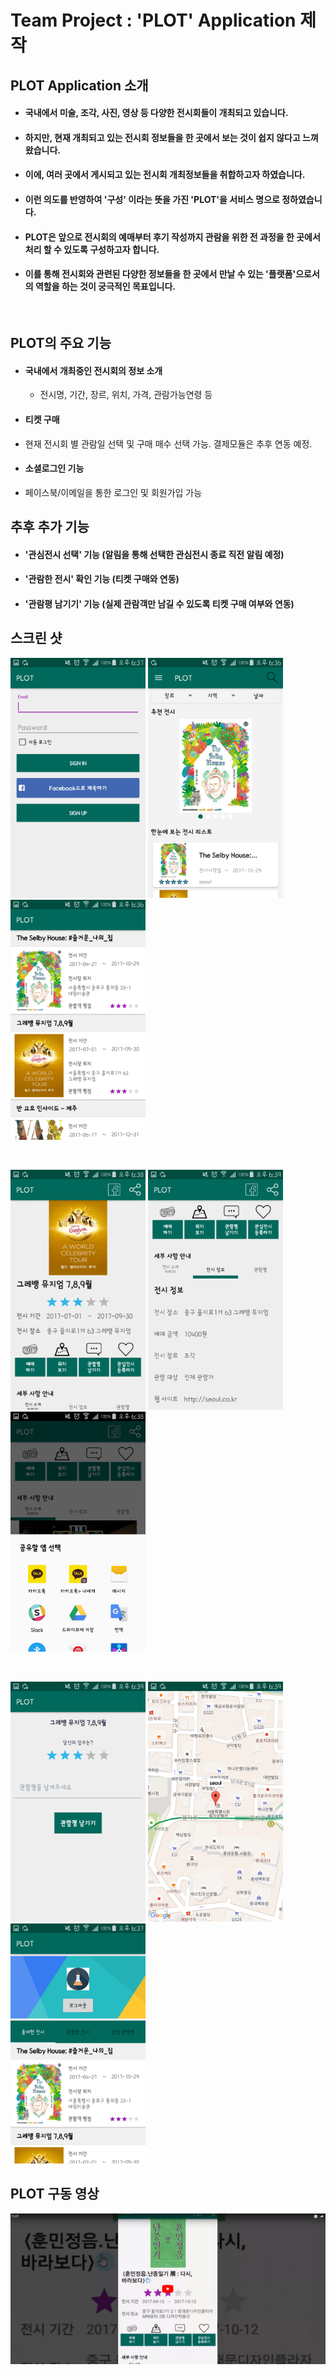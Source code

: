 # Team Project : 'PLOT' Application 제작

## PLOT Application 소개
 - #### 국내에서 미술, 조각, 사진, 영상 등 다양한 전시회들이 개최되고 있습니다.
 - #### 하지만, 현재 개최되고 있는 전시회 정보들을 한 곳에서 보는 것이 쉽지 않다고 느껴왔습니다.
 - #### 이에, 여러 곳에서 게시되고 있는 전시회 개최정보들을 취합하고자 하였습니다.
 - #### 이런 의도를 반영하여 '구성' 이라는 뜻을 가진 'PLOT'을 서비스 명으로 정하였습니다.
 
 - #### PLOT은 앞으로 전시회의 예매부터 후기 작성까지 관람을 위한 전 과정을 한 곳에서 처리 할 수 있도록 구성하고자 합니다.
 - #### 이를 통해 전시회와 관련된 다양한 정보들을 한 곳에서 만날 수 있는 '플랫폼'으로서의 역할을 하는 것이 궁극적인 목표입니다.

<br> 

## PLOT의 주요 기능
 - #### 국내에서 개최중인 전시회의 정보 소개
   - 전시명, 기간, 장르, 위치, 가격, 관람가능연령 등
 
 - #### 티켓 구매
  - 현재 전시회 별 관람일 선택 및 구매 매수 선택 가능. 결제모듈은 추후 연동 예정. 

 - #### 소셜로그인 기능
  - 페이스북/이메일을 통한 로그인 및 회원가입 가능

## 추후 추가 기능

 - #### '관심전시 선택' 기능 (알림을 통해 선택한 관심전시 종료 직전 알림 예정)
 - #### '관람한 전시' 확인 기능 (티켓 구매와 연동)
 - #### '관람평 남기기' 기능 (실제 관람객만 남길 수 있도록 티켓 구매 여부와 연동)
      
## 스크린 샷

  <img src="https://github.com/pleasantlife/rePlot/blob/master/PLOT_login.png" width='216px' height='384px'/> <img src="https://github.com/pleasantlife/rePlot/blob/master/PLOT_mainpage.png" width='216px' height='384px'/> <img src="https://github.com/pleasantlife/rePlot/blob/master/PLOT_listpage.png" width='216px' height='384px'/>
  
  <br>

  <img src="https://github.com/pleasantlife/rePlot/blob/master/PLOT_detail.png" width='216px' height='384px' /> <img src="https://github.com/pleasantlife/rePlot/blob/master/PLOT_information.png" width='216px' height='384px' /> <img src="https://github.com/pleasantlife/rePlot/blob/master/PLOT_share.png" width='216px' height='384px' />

  <br>

  <img src="https://github.com/pleasantlife/rePlot/blob/master/PLOT_comment.png" width='216px' height='384px'/> <img src="https://github.com/pleasantlife/rePlot/blob/master/PLOT_map.png" width='216px' height='384px'/> <img src="https://github.com/pleasantlife/rePlot/blob/master/PLOT_profile.png" width='216px' height='384px'/>

## PLOT 구동 영상

  [![PLOT 구동 영상](https://github.com/pleasantlife/rePlot/blob/master/capture.png)](https://www.youtube.com/watch?v=ERtfedOJ-H8)
  
 
  
